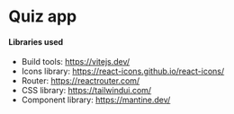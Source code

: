 # Quiz app 

#### Libraries used

- Build tools: https://vitejs.dev/
- Icons library: https://react-icons.github.io/react-icons/
- Router: https://reactrouter.com/
- CSS library: https://tailwindui.com/
- Component library: https://mantine.dev/

